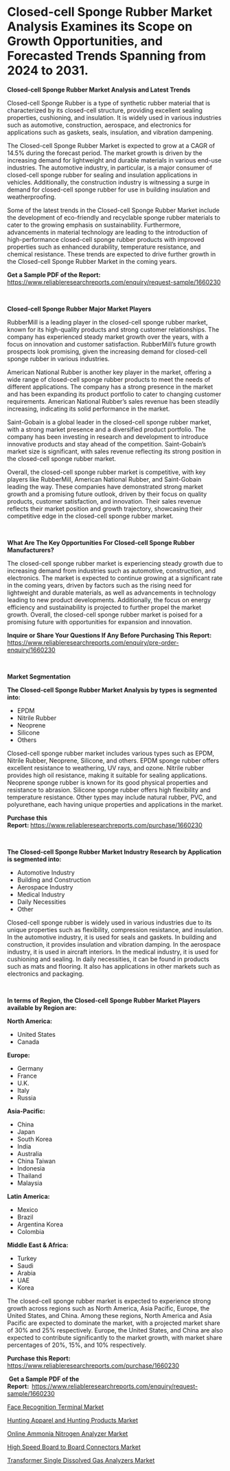 <p><h1>Closed-cell Sponge Rubber Market Analysis Examines its Scope on Growth Opportunities, and Forecasted Trends Spanning from 2024 to 2031.</h1></p><p><strong>Closed-cell Sponge Rubber Market Analysis and Latest Trends</strong></p>
<p><p>Closed-cell Sponge Rubber is a type of synthetic rubber material that is characterized by its closed-cell structure, providing excellent sealing properties, cushioning, and insulation. It is widely used in various industries such as automotive, construction, aerospace, and electronics for applications such as gaskets, seals, insulation, and vibration dampening.</p><p>The Closed-cell Sponge Rubber Market is expected to grow at a CAGR of 14.5% during the forecast period. The market growth is driven by the increasing demand for lightweight and durable materials in various end-use industries. The automotive industry, in particular, is a major consumer of closed-cell sponge rubber for sealing and insulation applications in vehicles. Additionally, the construction industry is witnessing a surge in demand for closed-cell sponge rubber for use in building insulation and weatherproofing.</p><p>Some of the latest trends in the Closed-cell Sponge Rubber Market include the development of eco-friendly and recyclable sponge rubber materials to cater to the growing emphasis on sustainability. Furthermore, advancements in material technology are leading to the introduction of high-performance closed-cell sponge rubber products with improved properties such as enhanced durability, temperature resistance, and chemical resistance. These trends are expected to drive further growth in the Closed-cell Sponge Rubber Market in the coming years.</p></p>
<p><strong>Get a Sample PDF of the Report:&nbsp;</strong> <a href="https://www.reliableresearchreports.com/enquiry/request-sample/1660230">https://www.reliableresearchreports.com/enquiry/request-sample/1660230</a></p>
<p>&nbsp;</p>
<p><strong>Closed-cell Sponge Rubber Major Market Players</strong></p>
<p><p>RubberMill is a leading player in the closed-cell sponge rubber market, known for its high-quality products and strong customer relationships. The company has experienced steady market growth over the years, with a focus on innovation and customer satisfaction. RubberMill’s future growth prospects look promising, given the increasing demand for closed-cell sponge rubber in various industries.</p><p>American National Rubber is another key player in the market, offering a wide range of closed-cell sponge rubber products to meet the needs of different applications. The company has a strong presence in the market and has been expanding its product portfolio to cater to changing customer requirements. American National Rubber’s sales revenue has been steadily increasing, indicating its solid performance in the market.</p><p>Saint-Gobain is a global leader in the closed-cell sponge rubber market, with a strong market presence and a diversified product portfolio. The company has been investing in research and development to introduce innovative products and stay ahead of the competition. Saint-Gobain’s market size is significant, with sales revenue reflecting its strong position in the closed-cell sponge rubber market.</p><p>Overall, the closed-cell sponge rubber market is competitive, with key players like RubberMill, American National Rubber, and Saint-Gobain leading the way. These companies have demonstrated strong market growth and a promising future outlook, driven by their focus on quality products, customer satisfaction, and innovation. Their sales revenue reflects their market position and growth trajectory, showcasing their competitive edge in the closed-cell sponge rubber market.</p></p>
<p>&nbsp;</p>
<p><strong>What Are The Key Opportunities For Closed-cell Sponge Rubber Manufacturers?</strong></p>
<p><p>The closed-cell sponge rubber market is experiencing steady growth due to increasing demand from industries such as automotive, construction, and electronics. The market is expected to continue growing at a significant rate in the coming years, driven by factors such as the rising need for lightweight and durable materials, as well as advancements in technology leading to new product developments. Additionally, the focus on energy efficiency and sustainability is projected to further propel the market growth. Overall, the closed-cell sponge rubber market is poised for a promising future with opportunities for expansion and innovation.</p></p>
<p><strong>Inquire or Share Your Questions If Any Before Purchasing This Report:</strong> <a href="https://www.reliableresearchreports.com/enquiry/pre-order-enquiry/1660230">https://www.reliableresearchreports.com/enquiry/pre-order-enquiry/1660230</a></p>
<p>&nbsp;</p>
<p><strong>Market Segmentation</strong></p>
<p><strong>The Closed-cell Sponge Rubber Market Analysis by types is segmented into:</strong></p>
<p><ul><li>EPDM</li><li>Nitrile Rubber</li><li>Neoprene</li><li>Silicone</li><li>Others</li></ul></p>
<p><p>Closed-cell sponge rubber market includes various types such as EPDM, Nitrile Rubber, Neoprene, Silicone, and others. EPDM sponge rubber offers excellent resistance to weathering, UV rays, and ozone. Nitrile rubber provides high oil resistance, making it suitable for sealing applications. Neoprene sponge rubber is known for its good physical properties and resistance to abrasion. Silicone sponge rubber offers high flexibility and temperature resistance. Other types may include natural rubber, PVC, and polyurethane, each having unique properties and applications in the market.</p></p>
<p><strong>Purchase this Report:&nbsp;</strong><a href="https://www.reliableresearchreports.com/purchase/1660230">https://www.reliableresearchreports.com/purchase/1660230</a></p>
<p>&nbsp;</p>
<p><strong>The Closed-cell Sponge Rubber Market Industry Research by Application is segmented into:</strong></p>
<p><ul><li>Automotive Industry</li><li>Building and Construction</li><li>Aerospace Industry</li><li>Medical Industry</li><li>Daily Necessities</li><li>Other</li></ul></p>
<p><p>Closed-cell sponge rubber is widely used in various industries due to its unique properties such as flexibility, compression resistance, and insulation. In the automotive industry, it is used for seals and gaskets. In building and construction, it provides insulation and vibration damping. In the aerospace industry, it is used in aircraft interiors. In the medical industry, it is used for cushioning and sealing. In daily necessities, it can be found in products such as mats and flooring. It also has applications in other markets such as electronics and packaging.</p></p>
<p>&nbsp;</p>
<p><strong>In terms of Region, the Closed-cell Sponge Rubber Market Players available by Region are:</strong></p>
<p>
    <p> <strong> North America: </strong>
        <ul>
            <li>United States</li>
            <li>Canada</li>
        </ul>
        </p> 
    <p> <strong> Europe: </strong>
        <ul>
            <li>Germany</li>
            <li>France</li>
            <li>U.K.</li>
            <li>Italy</li>
            <li>Russia</li>
        </ul>
        </p> 
    <p> <strong> Asia-Pacific: </strong>
        <ul>
            <li>China</li>
            <li>Japan</li>
            <li>South Korea</li>
            <li>India</li>
            <li>Australia</li>
            <li>China Taiwan</li>
            <li>Indonesia</li>
            <li>Thailand</li>
            <li>Malaysia</li>
        </ul>
        </p> 
    <p> <strong> Latin America: </strong>
        <ul>
            <li>Mexico</li>
            <li>Brazil</li>
            <li>Argentina Korea</li>
            <li>Colombia</li>
        </ul>
        </p> 
    <p> <strong> Middle East & Africa: </strong>
        <ul>
            <li>Turkey</li>
            <li>Saudi</li>
            <li>Arabia</li>
            <li>UAE</li>
            <li>Korea</li>
        </ul>
    </p>
    </p>
<p><p>The closed-cell sponge rubber market is expected to experience strong growth across regions such as North America, Asia Pacific, Europe, the United States, and China. Among these regions, North America and Asia Pacific are expected to dominate the market, with a projected market share of 30% and 25% respectively. Europe, the United States, and China are also expected to contribute significantly to the market growth, with market share percentages of 20%, 15%, and 10% respectively.</p></p>
<p><strong>Purchase this Report: </strong><a href="https://www.reliableresearchreports.com/purchase/1660230">https://www.reliableresearchreports.com/purchase/1660230</a></p>
<p>&nbsp;<strong>Get a Sample PDF of the Report:&nbsp;&nbsp;</strong><a href="https://www.reliableresearchreports.com/enquiry/request-sample/1660230">https://www.reliableresearchreports.com/enquiry/request-sample/1660230</a></p>
<p><strong></strong></p>
<p><p><a href="https://view.publitas.com/reportprime-1/face-recognition-terminal-market-size-share-trends-analysis-report-by-application-regional-outlook-competitive-strategies-and-segment-forecasts-2024-2031/">Face Recognition Terminal Market</a></p><p><a href="https://pretty-mail-caf.notion.site/Hunting-Apparel-and-Hunting-Products-Market-Furnish-Information-about-Market-Size-Market-Share-Mar-32bd4b4374884471b0aa75fed527d234">Hunting Apparel and Hunting Products Market</a></p><p><a href="https://full-wildebeest-80b.notion.site/Online-Ammonia-Nitrogen-Analyzer-Market-Size-and-Growth-Market-Segmentation-Regional-and-Country-B-efb771b393db49f3970fd65546e0fed7">Online Ammonia Nitrogen Analyzer Market</a></p><p><a href="https://view.publitas.com/reportprime-1/high-speed-board-to-board-connectors-market-with-the-goal-of-estimating-the-market-size-and-future-growth-potential-of-various-market-segments-based-on-component-applications-end-user-and-region/">High Speed Board to Board Connectors Market</a></p><p><a href="https://flame-sidecar-702.notion.site/Transformer-Single-Dissolved-Gas-Analyzers-Market-Size-2024-2031-Global-Industrial-Analysis-Key-G-9012edc2019c44e89206fa67fb5feb55">Transformer Single Dissolved Gas Analyzers Market</a></p></p>